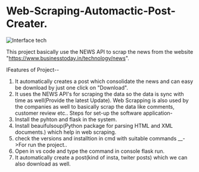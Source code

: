 # Web-Scraping-Automactic-Post-Creater.
![Interface tech](https://user-images.githubusercontent.com/102173748/207721327-11a8d4e6-f641-4639-a2e1-00267e488bbf.png)

This project basically use the NEWS API to scrap the news from the website "https://www.businesstoday.in/technology/news".

IFeatures of Project--
1. It automatically creates a post which consolidate the news and can easy be download by just one click on "Download".
2. It uses the NEWS API's for scraping the data so the data is sync with time as well(Provide the latest Update). 
Web Scrapping is also used by the companies as well to basically scrap the data like comments, customer review etc..
Steps for set-up the software application-
1. Install the pyhton and flask in the system.
2. Install beauifulsoup(Python package for parsing HTML and XML documents.) which help in web scraping.
3. check the versions and installtion in cmd with suitable commands
__->For run the project..
1. Open in vs code and type the command in console flask run.
2. It automatically create a post(kind of insta, twiter posts) which we can also download as well.
